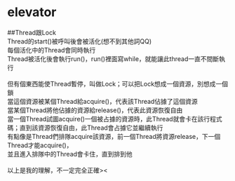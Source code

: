 # elevator <br />

##Thread跟Lock <br />
    Thread的start()被呼叫後會被活化(想不到其他詞QQ) <br />
    每個活化中的Thread會同時執行 <br />
    Thread被活化後會執行run()，run()裡面寫while，就能讓此thread一直不間斷執行 <br />
 <br />
    但有個東西能使Thread暫停，叫做Lock；可以把Lock想成一個資源，別想成一個鎖 <br />
    當這個資源被某個Thread給acquire()，代表該Thread佔據了這個資源 <br />
    當某個Thread將他佔據的資源給release()，代表此資源恢復自由 <br />
    當一個Thread試圖acquire()一個被占據的資源時，此Thread就會卡在該行程式碼；直到該資源恢復自由，此Thread會占據它並繼續執行 <br />
    有點像是Thread們排隊acquire該資源，前一個Thread將資源release，下一個Thread才能acquire()， <br />
    並且進入排隊中的Thread會卡住，直到排到他 <br />
 <br />
    以上是我的理解，不一定完全正確>< <br />
 <br />
